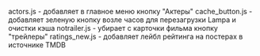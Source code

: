 actors.js - добавляет в главное меню кнопку "Актеры"
cache_button.js - добавляет зеленую кнопку возле часов для перезагрузки Lampa и очистки кэша
notrailer.js - убирает с карточки фильма кнопку "трейлеры"
ratings_new.js - добавляет лейбл рейтинга на постерах в источнике TMDB
